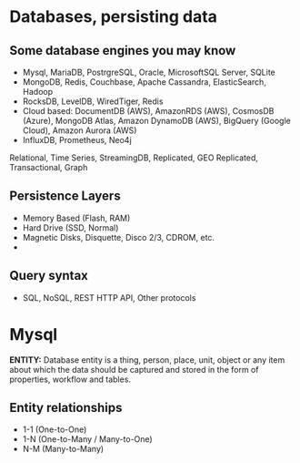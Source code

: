 
# Databases, persisting data

## Some database engines you may know
- Mysql, MariaDB, PostrgreSQL, Oracle, MicrosoftSQL Server, SQLite
- MongoDB, Redis, Couchbase, Apache Cassandra, ElasticSearch, Hadoop
- RocksDB, LevelDB, WiredTiger, Redis
- Cloud based: DocumentDB (AWS), AmazonRDS (AWS), CosmosDB (Azure), MongoDB Atlas, Amazon DynamoDB (AWS),
    BigQuery (Google Cloud), Amazon Aurora (AWS)
- InfluxDB, Prometheus, Neo4j

Relational, Time Series, StreamingDB, Replicated, GEO Replicated, Transactional, Graph
  
## Persistence Layers
- Memory Based (Flash, RAM)
- Hard Drive (SSD, Normal)
- Magnetic Disks, Disquette, Disco 2/3, CDROM, etc.
- 

## Query syntax 
- SQL, NoSQL, REST HTTP API, Other protocols


# Mysql
**ENTITY:** Database entity is a thing, person, place, unit, object or any item about which the data should be captured and stored in the form of properties, workflow and tables.

## Entity relationships
* 1-1 (One-to-One)
* 1-N (One-to-Many / Many-to-One)
* N-M (Many-to-Many)